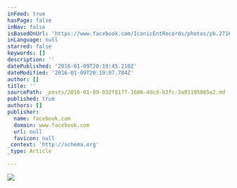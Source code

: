 ```yaml
---
inFeed: true
hasPage: false
inNav: false
isBasedOnUrl: 'https://www.facebook.com/IconicEntRecords/photos/pb.271646689572150.-2207520000.1452370280./696314137105401/?type=3&theater'
inLanguage: null
starred: false
keywords: []
description: ''
datePublished: '2016-01-09T20:19:45.210Z'
dateModified: '2016-01-09T20:19:07.784Z'
author: []
title: ''
sourcePath: _posts/2016-01-09-032f8177-1666-4dcd-b3fc-3a81105885e2.md
published: true
authors: []
publisher:
  name: facebook.com
  domain: www.facebook.com
  url: null
  favicon: null
_context: 'http://schema.org'
_type: Article

---
```

![](https://s3-us-west-2.amazonaws.com/the-grid-img/p/8192ab524b8b54de61ab1c97290e218991ac1dd3.jpg)